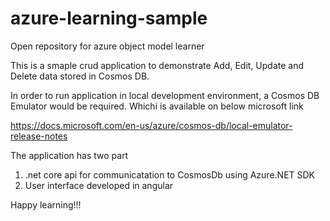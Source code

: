 # azure-learning-sample
Open repository for azure object model learner

This is a smaple crud application to demonstrate Add, Edit, Update and Delete data stored in Cosmos DB. 

In order to run application in local development environment, a Cosmos DB Emulator would be required. Whichi is available on below microsoft link

https://docs.microsoft.com/en-us/azure/cosmos-db/local-emulator-release-notes

The application has two part
1. .net core api for communicatation to CosmosDb using Azure.NET SDK 
2. User interface developed in angular 

Happy learning!!!
